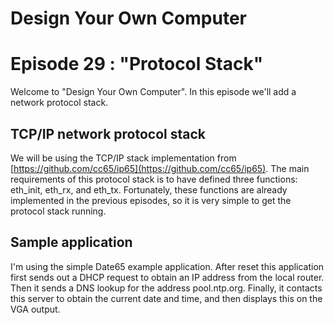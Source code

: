 # Design Your Own Computer
# Episode 29 : "Protocol Stack"
 
Welcome to "Design Your Own Computer".  In this episode we'll add a network
protocol stack.

## TCP/IP network protocol stack
We will be using the TCP/IP stack implementation from
[https://github.com/cc65/ip65](https://github.com/cc65/ip65).  The main
requirements of this protocol stack is to have defined three functions:
eth\_init, eth\_rx, and eth\_tx.  Fortunately, these functions are already
implemented in the previous episodes, so it is very simple to get the protocol
stack running.

## Sample application
I'm using the simple Date65 example application. After reset this application
first sends out a DHCP request to obtain an IP address from the local router.
Then it sends a DNS lookup for the address pool.ntp.org. Finally, it contacts
this server to obtain the current date and time, and then displays this on the
VGA output.
